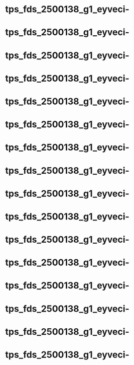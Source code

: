 # tps_fds_2500138_g1_eyveci-
# tps_fds_2500138_g1_eyveci-
# tps_fds_2500138_g1_eyveci-
# tps_fds_2500138_g1_eyveci-
# tps_fds_2500138_g1_eyveci-
# tps_fds_2500138_g1_eyveci-
# tps_fds_2500138_g1_eyveci-
# tps_fds_2500138_g1_eyveci-
# tps_fds_2500138_g1_eyveci-
# tps_fds_2500138_g1_eyveci-
# tps_fds_2500138_g1_eyveci-
# tps_fds_2500138_g1_eyveci-
# tps_fds_2500138_g1_eyveci-
# tps_fds_2500138_g1_eyveci-
# tps_fds_2500138_g1_eyveci-
# tps_fds_2500138_g1_eyveci-
